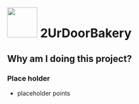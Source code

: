 # <a href='https://github.com/jun383914/2UrDoorBakery/tree/master/2UrDoorBakery/2UrDoorBakery'><img src='https://zhwebproject.blob.core.windows.net/files/BakeryLogo.PNG' height='70'/></a> 2UrDoorBakery
## Why am I doing this project?


### Place holder
- placeholder points
